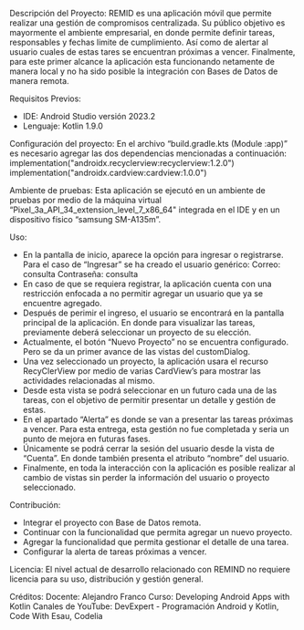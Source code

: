 Descripción del Proyecto: 
REMID es una aplicación móvil que permite realizar una gestión de compromisos centralizada. Su público objetivo es mayormente el ambiente empresarial, en donde permite definir tareas, responsables y fechas limite de cumplimiento. Así como de alertar al usuario cuales de estas tares se encuentran próximas a vencer. Finalmente, para este primer alcance la aplicación esta funcionando netamente de manera local y no ha sido posible la integración con Bases de Datos de manera remota.

Requisitos Previos: 
-	IDE: Android Studio versión 2023.2 
-	Lenguaje: Kotlin 1.9.0

Configuración del proyecto:
En el archivo “build.gradle.kts (Module :app)” es necesario agregar las dos dependencias mencionadas a continuación:
implementation("androidx.recyclerview:recyclerview:1.2.0")
implementation("androidx.cardview:cardview:1.0.0")

Ambiente de pruebas:
Esta aplicación se ejecutó en un ambiente de pruebas por medio de la máquina virtual “Pixel_3a_API_34_extension_level_7_x86_64" integrada en el IDE y en un dispositivo físico “samsung SM-A135m”.

Uso: 
- En la pantalla de inicio, aparece la opción para ingresar o registrarse. Para el caso de “Ingresar” se ha creado el usuario genérico: 
Correo: consulta
Contraseña: consulta
- En caso de que se requiera registrar, la aplicación cuenta con una restricción enfocada a no permitir agregar un usuario que ya se encuentre agregado.
- Después de perimir el ingreso, el usuario se encontrará en la pantalla principal de la aplicación. En donde para visualizar las tareas, previamente deberá seleccionar un proyecto de su elección.
- Actualmente, el botón “Nuevo Proyecto” no se encuentra configurado. Pero se da un primer avance de las vistas del customDialog.
- Una vez seleccionado un proyecto, la aplicación usara el recurso RecyClerView por medio de varias CardView’s para mostrar las actividades relacionadas al mismo.
- Desde esta vista se podrá seleccionar en un futuro cada una de las tareas, con el objetivo de permitir presentar un detalle y gestión de estas.
- En el apartado “Alerta” es donde se van a presentar las tareas próximas a vencer. Para esta entrega, esta gestión no fue completada y seria un punto de mejora en futuras fases.
- Únicamente se podrá cerrar la sesión del usuario desde la vista de “Cuenta”. En donde también presenta el atributo “nombre” del usuario.
- Finalmente, en toda la interacción con la aplicación es posible realizar al cambio de vistas sin perder la información del usuario o proyecto seleccionado.

Contribución: 
- Integrar el proyecto con Base de Datos remota.
- Continuar con la funcionalidad que permita agregar un nuevo proyecto.
- Agregar la funcionalidad que permita gestionar el detalle de una tarea.
- Configurar la alerta de tareas próximas a vencer.

Licencia: El nivel actual de desarrollo relacionado con REMIND no requiere licencia para su uso, distribución y gestión general.

Créditos: 
Docente: Alejandro Franco
Curso: Developing Android Apps with Kotlin
Canales de YouTube: DevExpert - Programación Android y Kotlin, Code With Esau, Codelia
